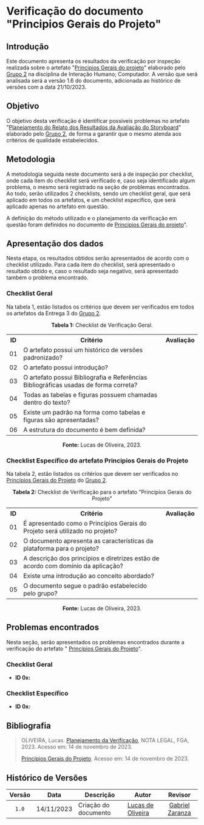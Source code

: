 # Verificação do documento "Principios Gerais do Projeto"

## Introdução

Este documento apresenta os resultados da verificação por inspeção realizada sobre o artefato "[Principios Gerais do projeto](https://interacao-humano-computador.github.io/2023.2-Ventoy/AnaliseDeRequisitos/principiosGerais/)" elaborado pelo [Grupo 2](https://interacao-humano-computador.github.io/2023.2-Ventoy/) na disciplina de Interação Humano; Computador. A versão que será analisada será a versão 1.6 do documento, adicionada ao histórico de versões com a data 21/10/2023.

## Objetivo

O objetivo desta verificação é identificar possíveis problemas no artefato "[Planejamento do Relato dos Resultados da Avaliação do Storyboard](https://interacao-humano-computador.github.io/2023.2-Ventoy/DAD/nivel1/storyboard/resultadoStory/)" elaborado pelo [Grupo 2](https://interacao-humano-computador.github.io/2023.2-Ventoy/), de forma a garantir que o mesmo atenda aos critérios de qualidade estabelecidos.

## Metodologia

A metodologia seguida neste documento será a de inspeção por checklist, onde cada item do checklist será verificado e, caso seja identificado algum problema, o mesmo será registrado na seção de problemas encontrados. Ao todo, serão utilizados 2 checklists, sendo um checklist geral, que será aplicado em todos os artefatos, e um checklist específico, que será aplicado apenas no artefato em questão.

A definição do método utilizado e o planejamento da verificação em questão foram definidos no documento de [Principios Gerais do projeto](https://interacao-humano-computador.github.io/2023.2-Ventoy/AnaliseDeRequisitos/principiosGerais/)".

## Apresentação dos dados

Nesta etapa, os resultados obtidos serão apresentados de acordo com o checklist utilizado. Para cada item do checklist, será apresentado o resultado obtido e, caso o resultado seja negativo, será apresentado também o problema encontrado.

### Checklist Geral

Na tabela 1, estão listados os critérios que devem ser verificados em todos os artefatos da Entrega 3 do [Grupo 2](https://interacao-humano-computador.github.io/2023.2-Ventoy/).

<div align="center">
<p><b>Tabela 1:</b> Checklist de Verificação Geral.</p>

  <table>
    <tr>
      <th>ID</th>
      <th>Critério</th>
      <th>Avaliação</th>
    </tr>
    <tr>
      <td>01</td>
      <td>O artefato possui um histórico de versões padronizado?</td>
      <td></td>
    </tr>
    <tr>
      <td>02</td>
      <td>O artefato possui introdução?</td>
      <td></td>
    </tr>
    <tr>
      <td>03</td>
      <td>O artefato possui Bibliografia e Referências Bibliográficas usadas de forma correta?</td>
      <td></td>
    </tr>
    <tr>
      <td>04</td>
      <td>Todas as tabelas e figuras possuem chamadas dentro do texto?</td>
      <td></td>
    </tr>
    <tr>
      <td>05</td>
      <td>Existe um padrão na forma como tabelas e figuras são apresentadas?</td>
      <td></td>
    </tr>
    <tr>
      <td>06</td>
      <td>A estrutura do documento é bem definida?</td>
      <td></td>
    </tr>
  </table>

<p><b>Fonte:</b> Lucas de Oliveira, 2023.</p>
</div>

### Checklist Específico do artefato Principios Gerais do Projeto

Na tabela 2, estão listados os critérios que devem ser verificados no [Princípios Gerais do Projeto](https://interacao-humano-computador.github.io/2023.2-Ventoy/AnaliseDeRequisitos/principiosGerais/) do [Grupo 2](https://interacao-humano-computador.github.io/2023.2-Ventoy/).

<div align="center">
  <p><b>Tabela 2:</b> Checklist de Verificação para o artefato "Principios Gerais do Projeto"</p>
  <table>
    <tr>
      <th>ID</th>
      <th>Critério</th>
      <th>Avaliação</th>
    </tr>
    <tr>
      <td>01</td>
      <td>É apresentado como o Princípios Gerais do Projeto será utilizado no projeto?</td>
      <td></td>
    </tr>
    <tr>
      <td>02</td>
      <td>O documento apresenta as características da plataforma para o projeto?</td>
      <td></td>
    </tr>
    <tr>
      <td>03</td>
      <td>A descrição dos princípios e diretrizes estão de acordo com domínio da aplicação?</td>
      <td></td>
    </tr>
    <tr>
      <td>04</td>
      <td>Existe uma introdução ao conceito abordado?</td>
      <td></td>
    </tr>
    <tr>
      <td>05</td>
      <td>O documento segue o padrão estabelecido pelo grupo?</td>
      <td></td>
    </tr>
     
  </table>


<p><b>Fonte:</b> Lucas de Oliveira, 2023.</p>
</div>

## Problemas encontrados

Nesta seção, serão apresentados os problemas encontrados durante a verificação do artefato " [Princípios Gerais do Projeto](https://interacao-humano-computador.github.io/2023.2-Ventoy/AnaliseDeRequisitos/principiosGerais/)".

### Checklist Geral

- **ID 0x:** 

### Checklist Específico

- **ID 0x:**

  
## Bibliografia
>
> OLIVEIRA, Lucas. [Planejamento da Verificação](https://github.com/Interacao-Humano-Computador/2023.2-NotaLegal/blob/main/docs/verificacao/Grupo%202/Entrega%203/planejamento-verificacao.md), NOTA LEGAL, FGA, 2023. Acesso em: 14 de novembro de 2023.
>
>  [Princípios Gerais do Projeto](https://interacao-humano-computador.github.io/2023.2-Ventoy/AnaliseDeRequisitos/principiosGerais/). Acesso em: 14 de novembro de 2023.

## Histórico de Versões

| Versão | Data   | Descrição     | Autor     |  Revisor        |
| :----: | ------ | ------------- | --------- | :-------------: |
| `1.0`  | 14/11/2023 | Criação do documento  | [Lucas de Oliveira](https://github.com/LucasOliveiraDiasMarquesFerreira) | [Gabriel Zaranza](https://github/GZaranza)  |
